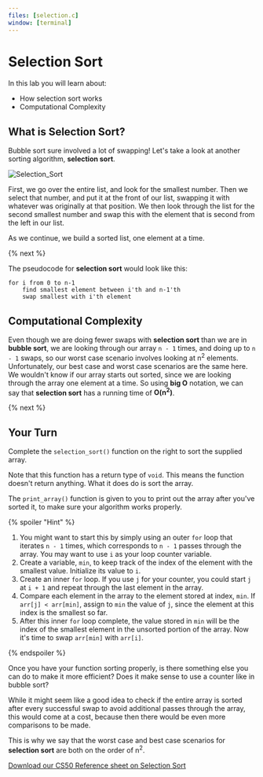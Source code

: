 ```yaml
---
files: [selection.c]
window: [terminal]
---
```


# Selection Sort

In this lab you will learn about:

- How selection sort works
- Computational Complexity

## What is Selection Sort?

Bubble sort sure involved a lot of swapping! Let's take a look at another sorting algorithm, **selection sort**. 

![Selection_Sort](https://raw.githubusercontent.com/cs50nestm/cs50labs/2019/selectionsort/selection_sort.gif)

First, we go over the entire list, and look for the smallest number. Then we select that number, and put it at the front of our list, swapping it with whatever was originally at that position. We then look through the list for the second smallest number and swap this with the element that is second from the left in our list.

As we continue, we build a sorted list, one element at a time.

{% next %}

The pseudocode for **selection sort** would look like this:

```
for i from 0 to n-1
    find smallest element between i'th and n-1'th
    swap smallest with i'th element
```

## Computational Complexity

Even though we are doing fewer swaps with **selection sort** than we are in **bubble sort**, we are looking through our array `n - 1` times, and doing up to `n - 1` swaps, so our worst case scenario involves looking at n<sup>2</sup> elements. Unfortunately, our best case and worst case scenarios are the same here. We wouldn't know if our array starts out sorted, since we are looking through the array one element at a time. So using **big O** notation, we can say that **selection sort** has a running time of **O(n<sup>2</sup>)**.

{% next %}

## Your Turn

Complete the `selection_sort()` function on the right to sort the supplied array. 

Note that this function has a return type of `void`. This means the function doesn't return anything. What it does do is sort the array.

The `print_array()` function is given to you to print out the array after you've sorted it, to make sure your algorithm works properly.

{% spoiler "Hint" %}

1. You might want to start this by simply using an outer `for` loop that iterates `n - 1` times, which corresponds to `n - 1` passes through the array. You may want to use `i` as your loop counter variable.
2. Create a variable, `min`, to keep track of the index of the element with the smallest value. Initialize its value to `i`.
3. Create an inner `for` loop. If you use `j` for your counter, you could start `j` at `i + 1` and repeat through the last element in the array.
4. Compare each element in the array to the element stored at index, `min`. If `arr[j] < arr[min]`, assign to `min` the value of `j`, since the element at this index is the smallest so far.
5. After this inner `for` loop complete, the value stored in `min` will be the index of the smallest element in the unsorted portion of the array. Now it's time to swap `arr[min]` with `arr[i]`.

{% endspoiler %}

Once you have your function sorting properly, is there something else you can do to make it more efficient? Does it make sense to use a counter like in bubble sort?

While it might seem like a good idea to check if the entire array is sorted after every successful swap to avoid additional passes through the array, this would come at a cost, because then there would be even more comparisons to be made. 

This is why we say that the worst case and best case scenarios for **selection sort** are both on the order of n<sup>2</sup>.

[Download our CS50 Reference sheet on Selection Sort](https://cs50.harvard.edu/ap/2020/assets/pdfs/selection_sort.pdf)
